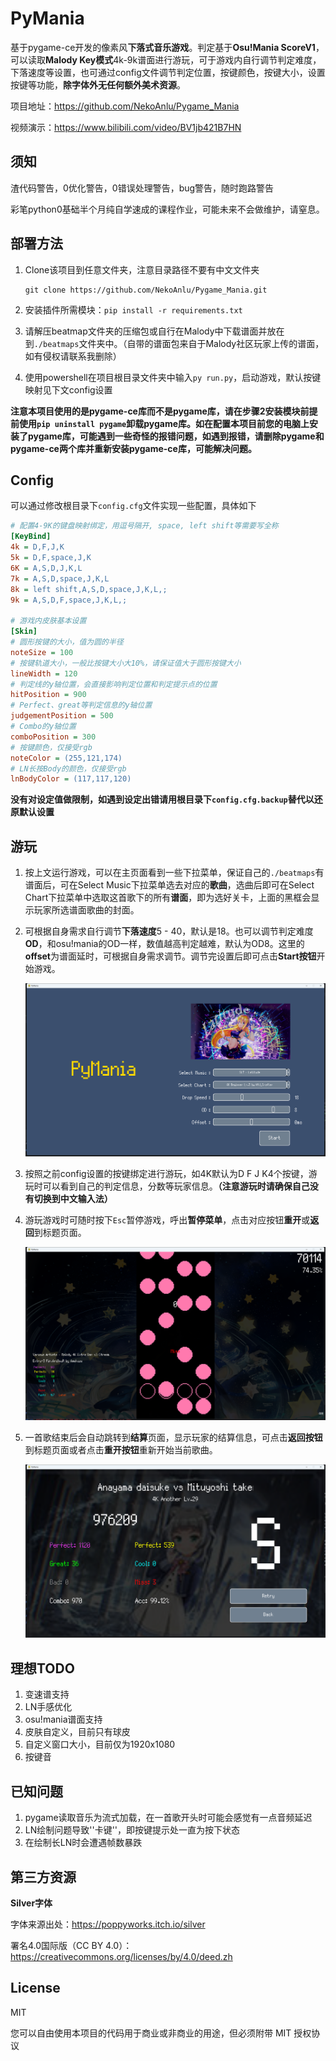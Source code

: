 # PyMania

基于pygame-ce开发的像素风**下落式音乐游戏**。判定基于**Osu!Mania ScoreV1**，可以读取**Malody Key模式**4k-9k谱面进行游玩，可于游戏内自行调节判定难度，下落速度等设置，也可通过config文件调节判定位置，按键颜色，按键大小，设置按键等功能，**除字体外无任何额外美术资源**。

项目地址：https://github.com/NekoAnlu/Pygame_Mania

视频演示：https://www.bilibili.com/video/BV1jb421B7HN

## 须知

渣代码警告，0优化警告，0错误处理警告，bug警告，随时跑路警告

彩笔python0基础半个月纯自学速成的课程作业，可能未来不会做维护，请窒息。

## 部署方法

1. Clone该项目到任意文件夹，注意目录路径不要有中文文件夹

   ```git
   git clone https://github.com/NekoAnlu/Pygame_Mania.git
   ```

2. 安装插件所需模块：`pip install -r requirements.txt`

3. 请解压beatmap文件夹的压缩包或自行在Malody中下载谱面并放在到`./beatmaps`文件夹中。（自带的谱面包来自于Malody社区玩家上传的谱面，如有侵权请联系我删除）

4. 使用powershell在项目根目录文件夹中输入`py run.py`，启动游戏，默认按键映射见下文config设置

**注意本项目使用的是pygame-ce库而不是pygame库，请在步骤2安装模块前提前使用`pip uninstall pygame`卸载pygame库。如在配置本项目前您的电脑上安装了pygame库，可能遇到一些奇怪的报错问题，如遇到报错，请删除pygame和pygame-ce两个库并重新安装pygame-ce库，可能解决问题。**

## Config

可以通过修改根目录下`config.cfg`文件实现一些配置，具体如下

```ini
# 配置4-9K的键盘映射绑定，用逗号隔开, space, left shift等需要写全称
[KeyBind]
4k = D,F,J,K
5k = D,F,space,J,K
6K = A,S,D,J,K,L
7k = A,S,D,space,J,K,L
8k = left shift,A,S,D,space,J,K,L,;
9k = A,S,D,F,space,J,K,L,;

# 游戏内皮肤基本设置
[Skin]
# 圆形按键的大小，值为圆的半径
noteSize = 100
# 按键轨道大小，一般比按键大小大10%，请保证值大于圆形按键大小
lineWidth = 120
# 判定线的y轴位置，会直接影响判定位置和判定提示点的位置
hitPosition = 900
# Perfect、great等判定信息的y轴位置
judgementPosition = 500
# Combo的y轴位置
comboPosition = 300
# 按键颜色，仅接受rgb
noteColor = (255,121,174)
# LN长按Body的颜色，仅接受rgb
lnBodyColor = (117,117,120)
```

**没有对设定值做限制，如遇到设定出错请用根目录下`config.cfg.backup`替代以还原默认设置**

## 游玩

1. 按上文运行游戏，可以在主页面看到一些下拉菜单，保证自己的`./beatmaps`有谱面后，可在Select Music下拉菜单选去对应的**歌曲**，选曲后即可在Select Chart下拉菜单中选取这首歌下的所有**谱面**，即为选好关卡，上面的黑框会显示玩家所选谱面歌曲的封面。

2. 可根据自身需求自行调节**下落速度**5 - 40，默认是18。也可以调节判定难度**OD**，和osu!mania的OD一样，数值越高判定越难，默认为OD8。这里的**offset**为谱面延时，可根据自身需求调节。调节完设置后即可点击**Start按钮**开始游戏。

   ![](./ss/SS1.png)

3. 按照之前config设置的按键绑定进行游玩，如4K默认为D F J K4个按键，游玩时可以看到自己的判定信息，分数等玩家信息。**（注意游玩时请确保自己没有切换到中文输入法）**

4. 游玩游戏时可随时按下`Esc`暂停游戏，呼出**暂停菜单**，点击对应按钮**重开**或**返回**到标题页面。

   ![](./ss/SS2.png)

5. 一首歌结束后会自动跳转到**结算**页面，显示玩家的结算信息，可点击**返回按钮**到标题页面或者点击**重开按钮**重新开始当前歌曲。
   
   ![](./ss/SS3.png)

## 理想TODO

1. 变速谱支持
1. LN手感优化
1. osu!mania谱面支持
1. 皮肤自定义，目前只有球皮
1. 自定义窗口大小，目前仅为1920x1080
1. 按键音

## 已知问题

1. pygame读取音乐为流式加载，在一首歌开头时可能会感觉有一点音频延迟
1. LN绘制问题导致''卡键''，即按键提示处一直为按下状态
1. 在绘制长LN时会遭遇帧数暴跌

## 第三方资源

**Silver字体**

字体来源出处：https://poppyworks.itch.io/silver

署名4.0国际版（CC BY 4.0）：https://creativecommons.org/licenses/by/4.0/deed.zh

## License

MIT

您可以自由使用本项目的代码用于商业或非商业的用途，但必须附带 MIT 授权协议